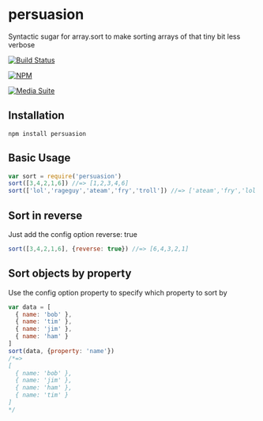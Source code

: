 persuasion
==========

Syntactic sugar for array.sort to make sorting arrays of that tiny bit less verbose

[![Build Status](https://travis-ci.org/digitalsadhu/persuasion.svg?branch=master)](https://travis-ci.org/digitalsadhu/persuasion)

[![NPM](https://nodei.co/npm/persuasion.png?compact=true)](https://nodei.co/npm/persuasion/)

[![Media Suite](http://mediasuite.co.nz/ms-badge.png)](http://mediasuite.co.nz)

## Installation

```
npm install persuasion
```

## Basic Usage

```js
var sort = require('persuasion')
sort([3,4,2,1,6]) //=> [1,2,3,4,6]
sort(['lol','rageguy','ateam','fry','troll']) //=> ['ateam','fry','lol','rageguy','troll']
```

## Sort in reverse
Just add the config option reverse: true
```js
sort([3,4,2,1,6], {reverse: true}) //=> [6,4,3,2,1]
```

## Sort objects by property
Use the config option property to specify which property to sort by
```js
var data = [
  { name: 'bob' },
  { name: 'tim' },
  { name: 'jim' },
  { name: 'ham' }
]
sort(data, {property: 'name'})
/*=>
[
  { name: 'bob' },
  { name: 'jim' },
  { name: 'ham' },
  { name: 'tim' }
]
*/
```

